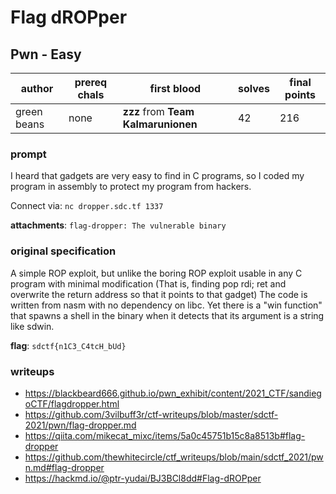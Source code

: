 # Flag dROPper
## Pwn - Easy
| author | prereq chals | first blood | solves | final points |
| --- | --- | --- | --- | --- |
| green beans | none | **zzz** from **Team Kalmarunionen** | 42 | 216 |

### prompt
I heard that gadgets are very easy to find in C programs, so I coded my program in assembly to protect my program from hackers.

Connect via: `nc dropper.sdc.tf 1337`

**attachments**: `flag-dropper: The vulnerable binary`
### original specification
A simple ROP exploit, but unlike the boring ROP exploit usable in any C program with minimal modification (That is, finding pop rdi; ret and overwrite the return address so that it points to that gadget) The code is written from nasm with no dependency on libc. Yet there is a "win function" that spawns a shell in the binary when it detects that its argument is a string like sdwin.

**flag**: `sdctf{n1C3_C4tcH_bUd}`
### writeups
- https://blackbeard666.github.io/pwn_exhibit/content/2021_CTF/sandiegoCTF/flagdropper.html
- https://github.com/3vilbuff3r/ctf-writeups/blob/master/sdctf-2021/pwn/flag-dropper.md
- https://qiita.com/mikecat_mixc/items/5a0c45751b15c8a8513b#flag-dropper
- https://github.com/thewhitecircle/ctf_writeups/blob/main/sdctf_2021/pwn.md#flag-dropper
- https://hackmd.io/@ptr-yudai/BJ3BCl8dd#Flag-dROPper
